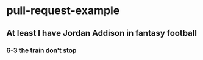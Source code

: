 # pull-request-example

## At least I have Jordan Addison in fantasy football

### 6-3 the train don't stop
